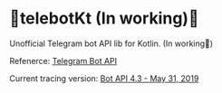 # 🚧telebotKt (In working)🚧
Unofficial Telegram bot API lib for Kotlin. (In working🚧)

Refenerce: [Telegram Bot API](https://core.telegram.org/bots/api)

Current tracing version: [Bot API 4.3 - May 31, 2019](https://core.telegram.org/bots/api#may-31-2019)
